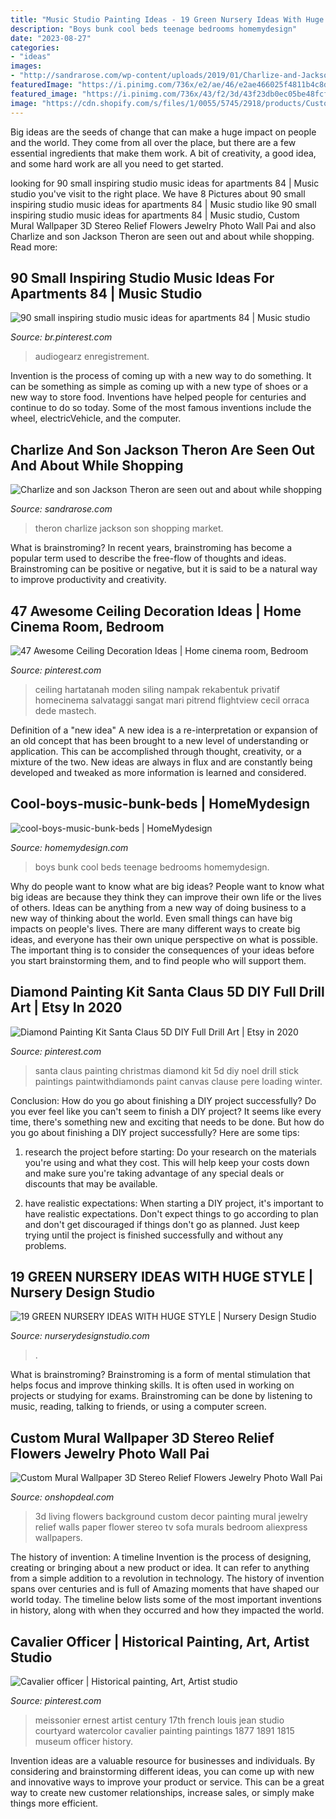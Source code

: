 ```yaml
---
title: "Music Studio Painting Ideas - 19 Green Nursery Ideas With Huge Style"
description: "Boys bunk cool beds teenage bedrooms homemydesign"
date: "2023-08-27"
categories:
- "ideas"
images:
- "http://sandrarose.com/wp-content/uploads/2019/01/Charlize-and-Jackson-Theron-7-wenn35926979.jpg"
featuredImage: "https://i.pinimg.com/736x/e2/ae/46/e2ae466025f4811b4c8d39b8d9f69229.jpg"
featured_image: "https://i.pinimg.com/736x/43/f2/3d/43f23db0ec05be48fcfec46154f6badd.jpg"
image: "https://cdn.shopify.com/s/files/1/0055/5745/2918/products/Custom-Mural-Wallpaper-3D-Stereo-Relief-Flowers-Jewelry-Photo-Wall-Painting-Living-Room-TV-Sofa-Background_1024x1024@2x.jpg?v=1571738610"
---
```



Big ideas are the seeds of change that can make a huge impact on people and the world. They come from all over the place, but there are a few essential ingredients that make them work. A bit of creativity, a good idea, and some hard work are all you need to get started.

	

		
looking for 90 small inspiring studio music ideas for apartments 84 | Music studio you've visit to the right place. We have 8 Pictures about 90 small inspiring studio music ideas for apartments 84 | Music studio like 90 small inspiring studio music ideas for apartments 84 | Music studio, Custom Mural Wallpaper 3D Stereo Relief Flowers Jewelry Photo Wall Pai and also Charlize and son Jackson Theron are seen out and about while shopping. Read more:
		
    
## 90 Small Inspiring Studio Music Ideas For Apartments 84 | Music Studio

<img loading=lazy src="https://i.pinimg.com/736x/05/7f/60/057f60c40bd41e56a1ab8357347ac617.jpg" onerror="this.onerror=null;this.src='https://tse4.mm.bing.net/th?id=OIP.x-2XU-NKhHEz3p6tS9vMAQHaHa&amp;pid=15.1';" alt="90 small inspiring studio music ideas for apartments 84 | Music studio">

_Source: br.pinterest.com_

>audiogearz enregistrement. 

	

Invention is the process of coming up with a new way to do something. It can be something as simple as coming up with a new type of shoes or a new way to store food. Inventions have helped people for centuries and continue to do so today. Some of the most famous inventions include the wheel, electricVehicle, and the computer.

    
## Charlize And Son Jackson Theron Are Seen Out And About While Shopping

<img loading=lazy src="http://sandrarose.com/wp-content/uploads/2019/01/Charlize-and-Jackson-Theron-7-wenn35926979.jpg" onerror="this.onerror=null;this.src='https://tse2.mm.bing.net/th?id=OIP.KOcSR4djd0EKwmWBFMOc4AHaK4&amp;pid=15.1';" alt="Charlize and son Jackson Theron are seen out and about while shopping">

_Source: sandrarose.com_

>theron charlize jackson son shopping market. 

	

What is brainstroming?
In recent years, brainstroming has become a popular term used to describe the free-flow of thoughts and ideas. Brainstroming can be positive or negative, but it is said to be a natural way to improve productivity and creativity.

    
## 47 Awesome Ceiling Decoration Ideas | Home Cinema Room, Bedroom

<img loading=lazy src="https://i.pinimg.com/736x/43/f2/3d/43f23db0ec05be48fcfec46154f6badd.jpg" onerror="this.onerror=null;this.src='https://tse4.mm.bing.net/th?id=OIP.UR2c1sQFe55tSrtA3UBbtwHaJ4&amp;pid=15.1';" alt="47 Awesome Ceiling Decoration Ideas | Home cinema room, Bedroom">

_Source: pinterest.com_

>ceiling hartatanah moden siling nampak rekabentuk privatif homecinema salvataggi sangat mari pitrend flightview cecil orraca dede mastech. 

	

Definition of a "new idea"
A new idea is a re-interpretation or expansion of an old concept that has been brought to a new level of understanding or application. This can be accomplished through thought, creativity, or a mixture of the two. New ideas are always in flux and are constantly being developed and tweaked as more information is learned and considered.

    
## Cool-boys-music-bunk-beds | HomeMydesign

<img loading=lazy src="https://homemydesign.com/wp-content/uploads/2014/11/cool-boys-music-bunk-beds.jpg" onerror="this.onerror=null;this.src='https://tse3.mm.bing.net/th?id=OIP.arxKMFBvh6647TTFDiY-vQHaLH&amp;pid=15.1';" alt="cool-boys-music-bunk-beds | HomeMydesign">

_Source: homemydesign.com_

>boys bunk cool beds teenage bedrooms homemydesign. 

	

Why do people want to know what are big ideas?
People want to know what big ideas are because they think they can improve their own life or the lives of others. Ideas can be anything from a new way of doing business to a new way of thinking about the world. Even small things can have big impacts on people's lives. There are many different ways to create big ideas, and everyone has their own unique perspective on what is possible. The important thing is to consider the consequences of your ideas before you start brainstorming them, and to find people who will support them.

    
## Diamond Painting Kit Santa Claus 5D DIY Full Drill Art | Etsy In 2020

<img loading=lazy src="https://i.pinimg.com/736x/90/1b/ff/901bff2740b50a0a6205b524ed9308ba.jpg" onerror="this.onerror=null;this.src='https://tse4.mm.bing.net/th?id=OIP.7x1mCXOc1VXgWrMmirvAqQHaKU&amp;pid=15.1';" alt="Diamond Painting Kit Santa Claus 5D DIY Full Drill Art | Etsy in 2020">

_Source: pinterest.com_

>santa claus painting christmas diamond kit 5d diy noel drill stick paintings paintwithdiamonds paint canvas clause pere loading winter. 

	

Conclusion: How do you go about finishing a DIY project successfully?
Do you ever feel like you can't seem to finish a DIY project? It seems like every time, there's something new and exciting that needs to be done. But how do you go about finishing a DIY project successfully? Here are some tips: 
1. research the project before starting: Do your research on the materials you're using and what they cost. This will help keep your costs down and make sure you're taking advantage of any special deals or discounts that may be available. 

2. have realistic expectations: When starting a DIY project, it's important to have realistic expectations. Don't expect things to go according to plan and don't get discouraged if things don't go as planned. Just keep trying until the project is finished successfully and without any problems. 


    
## 19 GREEN NURSERY IDEAS WITH HUGE STYLE | Nursery Design Studio

<img loading=lazy src="https://www.nurserydesignstudio.com/wp-content/uploads/2020/05/GREEN-NURSERY-IDEAS-4.png" onerror="this.onerror=null;this.src='https://tse1.mm.bing.net/th?id=OIP.HH6MtJZgw_VbpJZ41SaSpwHaLH&amp;pid=15.1';" alt="19 GREEN NURSERY IDEAS WITH HUGE STYLE | Nursery Design Studio">

_Source: nurserydesignstudio.com_

>. 

	

What is brainstroming?
Brainstroming is a form of mental stimulation that helps focus and improve thinking skills. It is often used in working on projects or studying for exams. Brainstroming can be done by listening to music, reading, talking to friends, or using a computer screen.

    
## Custom Mural Wallpaper 3D Stereo Relief Flowers Jewelry Photo Wall Pai

<img loading=lazy src="https://cdn.shopify.com/s/files/1/0055/5745/2918/products/Custom-Mural-Wallpaper-3D-Stereo-Relief-Flowers-Jewelry-Photo-Wall-Painting-Living-Room-TV-Sofa-Background_1024x1024@2x.jpg?v=1571738610" onerror="this.onerror=null;this.src='https://tse4.mm.bing.net/th?id=OIP.vsvdI_Xuh7q8Y2Dlb7mc1wHaHa&amp;pid=15.1';" alt="Custom Mural Wallpaper 3D Stereo Relief Flowers Jewelry Photo Wall Pai">

_Source: onshopdeal.com_

>3d living flowers background custom decor painting mural jewelry relief walls paper flower stereo tv sofa murals bedroom aliexpress wallpapers. 

	

The history of invention: A timeline
Invention is the process of designing, creating or bringing about a new product or idea. It can refer to anything from a simple addition to a revolution in technology. The history of invention spans over centuries and is full of Amazing moments that have shaped our world today. 
The timeline below lists some of the most important inventions in history, along with when they occurred and how they impacted the world.

    
## Cavalier Officer | Historical Painting, Art, Artist Studio

<img loading=lazy src="https://i.pinimg.com/736x/e2/ae/46/e2ae466025f4811b4c8d39b8d9f69229.jpg" onerror="this.onerror=null;this.src='https://tse4.mm.bing.net/th?id=OIP.6VunSA8i0ZNJO6IVoNJ2cAHaOc&amp;pid=15.1';" alt="Cavalier officer | Historical painting, Art, Artist studio">

_Source: pinterest.com_

>meissonier ernest artist century 17th french louis jean studio courtyard watercolor cavalier painting paintings 1877 1891 1815 museum officer history. 

	

Invention ideas are a valuable resource for businesses and individuals. By considering and brainstorming different ideas, you can come up with new and innovative ways to improve your product or service. This can be a great way to create new customer relationships, increase sales, or simply make things more efficient.

